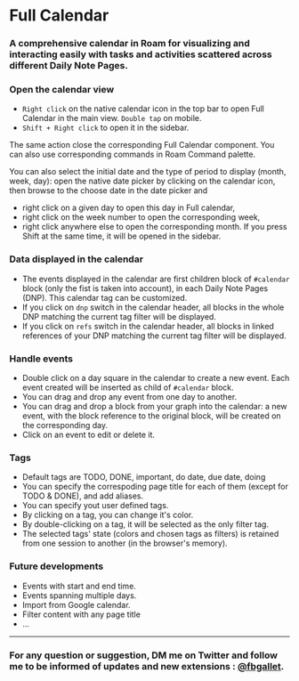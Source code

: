 # Full Calendar

### A comprehensive calendar in Roam for visualizing and interacting easily with tasks and activities scattered across different Daily Note Pages.

### Open the calendar view

- `Right click` on the native calendar icon in the top bar to open Full Calendar in the main view. `Double tap` on mobile.
- `Shift + Right click` to open it in the sidebar.

The same action close the corresponding Full Calendar component. You can also use corresponding commands in Roam Command palette.

You can also select the initial date and the type of period to display (month, week, day): open the native date picker by clicking on the calendar icon, then browse to the choose date in the date picker and

- right click on a given day to open this day in Full calendar,
- right click on the week number to open the corresponding week,
- right click anywhere else to open the corresponding month.
  If you press Shift at the same time, it will be opened in the sidebar.

### Data displayed in the calendar

- The events displayed in the calendar are first children block of `#calendar` block (only the fist is taken into account), in each Daily Note Pages (DNP). This calendar tag can be customized.
- If you click on `dnp` switch in the calendar header, all blocks in the whole DNP matching the current tag filter will be displayed.
- If you click on `refs` switch in the calendar header, all blocks in linked references of your DNP matching the current tag filter will be displayed.

### Handle events

- Double click on a day square in the calendar to create a new event. Each event created will be inserted as child of `#calendar` block.
- You can drag and drop any event from one day to another.
- You can drag and drop a block from your graph into the calendar: a new event, with the block reference to the original block, will be created on the corresponding day.
- Click on an event to edit or delete it.

### Tags

- Default tags are TODO, DONE, important, do date, due date, doing
- You can specify the correspoding page title for each of them (except for TODO & DONE), and add aliases.
- You can specify yout user defined tags.
- By clicking on a tag, you can change it's color.
- By double-clicking on a tag, it will be selected as the only filter tag.
- The selected tags' state (colors and chosen tags as filters) is retained from one session to another (in the browser's memory).

### Future developments

- Events with start and end time.
- Events spanning multiple days.
- Import from Google calendar.
- Filter content with any page title
- ...

---

### For any question or suggestion, DM me on **Twitter** and follow me to be informed of updates and new extensions : [@fbgallet](https://twitter.com/fbgallet).
